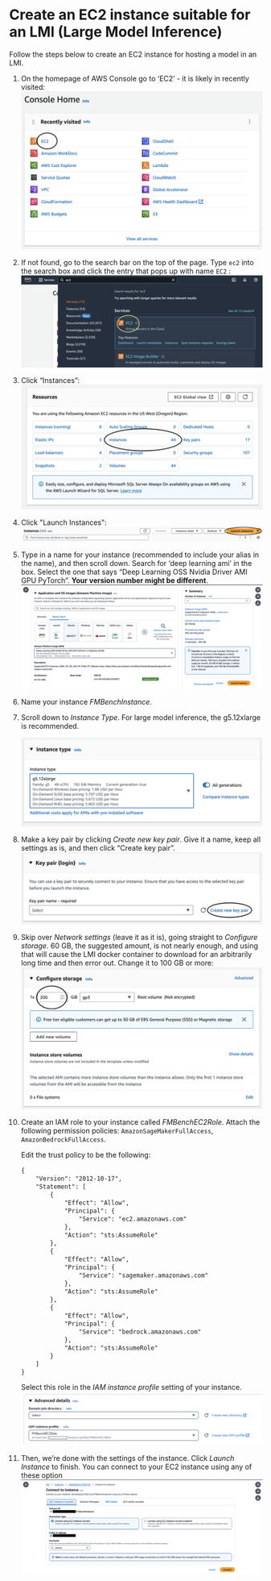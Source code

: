 # Create an EC2 instance suitable for an LMI (Large Model Inference)

Follow the steps below to create an EC2 instance for hosting a model in an LMI.

1. On the homepage of AWS Console go to ‘EC2’ - it is likely in recently visited:
   ![](../img/ec2connect1.png)

1. If not found, go to the search bar on the top of the page. Type `ec2` into the search box and click the entry that pops up with name `EC2` :
   ![](../img/ec2connect2.png)

1. Click “Instances”:
   ![](../img/ec2connect3.png)

1. Click "Launch Instances":
   ![](../img/ec2connect4.png)

1. Type in a name for your instance (recommended to include your alias in the name), and then scroll down. Search for ‘deep learning ami’ in the box. Select the one that says “Deep Learning OSS Nvidia Driver AMI GPU PyTorch”. **Your version number might be different**. 
    ![](../img/ec2connect5a.png)

1. Name your instance _FMBenchInstance_.

1. Scroll down to _Instance Type_. For large model inference, the g5.12xlarge is recommended.

   ![](../img/ec2connect6.png)

1. Make a key pair by clicking _Create new key pair_. Give it a name, keep all settings as is, and then click “Create key pair”.
   ![](../img/ec2connect7.png)
   
1. Skip over _Network settings_ (leave it as it is), going straight to _Configure storage_. 60 GB, the suggested amount, is not nearly enough, and using that will cause the LMI docker container to download for an arbitrarily long time and then error out. Change it to 100 GB or more:
    ![](../img/ec2connect8.png)

1. Create an IAM role to your instance called _FMBenchEC2Role_. Attach the following permission policies: `AmazonSageMakerFullAccess`, `AmazonBedrockFullAccess`.

    Edit the trust policy to be the following:
    ```
    {
        "Version": "2012-10-17",
        "Statement": [
            {
                "Effect": "Allow",
                "Principal": {
                    "Service": "ec2.amazonaws.com"
                },
                "Action": "sts:AssumeRole"
            },
            {
                "Effect": "Allow",
                "Principal": {
                    "Service": "sagemaker.amazonaws.com"
                },
                "Action": "sts:AssumeRole"
            },
            {
                "Effect": "Allow",
                "Principal": {
                    "Service": "bedrock.amazonaws.com"
                },
                "Action": "sts:AssumeRole"
            }
        ]
    }
    ```
    Select this role in the _IAM instance profile_ setting of your instance.
    ![](../img/ec2-iam.png)
    
1. Then, we’re done with the settings of the instance. Click _Launch Instance_ to finish. You can connect to your EC2 instance using any of these option
    ![](../img/ec2connect10.png)